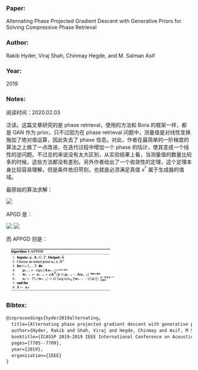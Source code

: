 ### Paper:

Alternating Phase Projected Gradient Descent with Generative Priors for Solving Compressive Phase Retrieval

### Author:

Rakib Hyder, Viraj Shah, Chinmay Hegde, and M. Salman Asif

### Year:

2019

### Notes:

阅读时间：2020.02.03

泛读。这篇文章研究的是 phase retrieval，使用的方法和 Bora 的框架一样，都是 GAN 作为 prior。只不过因为在 phase retrieval 问题中，测量值是对线性变换施加了绝对值运算，因此失去了 phase 信息。对此，作者在最简单的一阶梯度的算法之上做了一点改进，在迭代过程中增加一个 phase 的估计，使其变成一个线性的逆问题。不过总的来说没有太大区别，从实验结果上看，当测量值的数量比较多的时候，这些方法都没有差别。另外作者给出了一个收敛性的定理，这个定理本身比较容易理解，但是条件依旧苛刻，也就是必须满足真值 $x^*$ 属于生成器的值域。

最原始的算法求解：

<img src="http://latex.codecogs.com/svg.latex? \widehat{\mathbf{x}}=G\left(\underset{\mathbf{z}}{\arg \min }\|\mathbf{y}-|\mathbf{A} G(\mathbf{z})|\|^{2}\right)" border="0"/>

APGD 是：

<img src="http://latex.codecogs.com/svg.latex? \widehat{\mathbf{x}}_{t+1}=G\left(\arg \min _{\mathbf{z}}\left\|\mathbf{p}_{t} \odot \mathbf{y}-\mathbf{A} G(\mathbf{z})\right\|^{2}\right)" border="0"/>

<img src="http://latex.codecogs.com/svg.latex? \mathbf{p}_{t}=\text { phase }\left(\mathbf{A} \mathbf{x}_{t}\right):=\operatorname{sign}\left(\mathbf{A} \mathbf{x}_{t}\right)" border="0"/>

而 APPGD 则是：

<img src="https://raw.githubusercontent.com/Theodore-PKU/pictures/master/%E6%88%AA%E5%B1%8F2020-02-03%E4%B8%8B%E5%8D%883.21.16.png" width="60%"/>

### Bibtex:

```latex
@inproceedings{hyder2019alternating,
  title={Alternating phase projected gradient descent with generative priors for solving compressive phase retrieval},
  author={Hyder, Rakib and Shah, Viraj and Hegde, Chinmay and Asif, M Salman},
  booktitle={ICASSP 2019-2019 IEEE International Conference on Acoustics, Speech and Signal Processing (ICASSP)},
  pages={7705--7709},
  year={2019},
  organization={IEEE}
}
```

